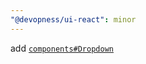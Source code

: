 ```yaml
---
"@devopness/ui-react": minor
---
```


add [`components#Dropdown`](./src/components/Primitives/Dropdown/Dropdown.tsx)

